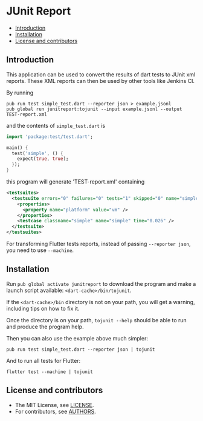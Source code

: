 JUnit Report
============

* [Introduction](#introduction)
* [Installation](#installation)
* [License and contributors](#license-and-contributors)

Introduction
------------

This application can be used to convert the results of dart tests to JUnit xml reports. These XML reports can then be used by other tools like Jenkins CI.

By running

```Shell
pub run test simple_test.dart --reporter json > example.jsonl
pub global run junitreport:tojunit --input example.jsonl --output TEST-report.xml
```

and the contents of `simple_test.dart` is

```Dart
import 'package:test/test.dart';

main() {
  test('simple', () {
    expect(true, true);
  });
}
```
    
this program will generate 'TEST-report.xml' containing

```XML
<testsuites>
  <testsuite errors="0" failures="0" tests="1" skipped="0" name="simple" timestamp="2016-05-22T21:20:08">
    <properties>
      <property name="platform" value="vm" />
    </properties>
    <testcase classname="simple" name="simple" time="0.026" />
  </testsuite>
</testsuites>
```

For transforming Flutter tests reports, instead of passing `--reporter json`, you need to use `--machine`.

Installation
------------

Run `pub global activate junitreport` to download the program and make a launch script available: `<dart-cache>/bin/tojunit`.

If the `<dart-cache>/bin` directory is not on your path, you will get a warning, including tips on how to fix it.

Once the directory is on your path, `tojunit --help` should be able to run and produce the program help.

Then you can also use the example above much simpler:

```Shell
pub run test simple_test.dart --reporter json | tojunit
```

And to run all tests for Flutter:

```Shell
flutter test --machine | tojunit
```

License and contributors
------------------------

* The MIT License, see [LICENSE](https://github.com/TOPdesk/dart-junitreport/raw/master/LICENSE).
* For contributors, see [AUTHORS](https://github.com/TOPdesk/dart-junitreport/raw/master/AUTHORS).
